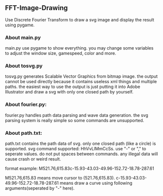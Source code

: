 ## FFT-Image-Drawing
Use Discrete Fourier Transform to draw a svg image and display the result using pygame.

### About main.py
main.py use pygame to show everything.
you may change some variables to adjust the window size, gamespeed, color and more.

### About tosvg.py
tosvg.py generates Scalable Vector Graphics from bitmap image.
the output cannot be used directly because it contains useless xml things and multiple paths.
the easiest way to use the output is just putting it into Adobe Illustrator and draw a svg with only one closed path by yourself.

### About fourier.py:
fourier.py handles path data parsing and wave data generation.
the svg parsing system is really simple so some commands are unsupported.

### About path.txt:
path.txt contains the path data of svg.
only one closed path (like a circle) is supported.
svg command supported: HhVvLlMmCcSs.
use "-" or "," to seperate values. do not put spaces between commands.
any illegal data will cause crash or weird result.

format example:
M521.76,615.83c-15.93-43.03-49.96-152.72-18.78-287.61

M521.76,615.83 means move cursor to (521.76,615.83).
c-15.93-43.03-49.96-152.72-18.78-287.61 means draw a curve using following arguments(seperated by "-" here). 